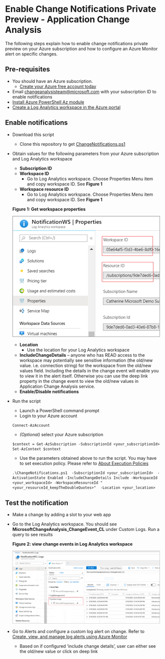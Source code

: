 # Enable Change Notifications Private Preview - Application Change Analysis

The following steps explain how to enable change notifications private preview on your Azure subscription and how to configure an Azure Monitor alert on specific changes.

## Pre-requisites
* You should have an Azure subscription. 
    * [Create your Azure free account today](https://azure.microsoft.com/en-us/free/)
* Email changeanalysisteam@microsoft.com with your subscription ID to enable notifications
* [Install Azure PowerShell Az module](https://docs.microsoft.com/en-us/powershell/azure/new-azureps-module-az?view=azps-3.8.0#upgrade-to-az)
* [Create a Log Analytics workspace in the Azure portal](https://docs.microsoft.com/en-us/azure/azure-monitor/learn/quick-create-workspace)

## Enable notifications
* Download this script
    * Clone this repository to get [ChangeNotifications.ps1](https://github.com/CawaMS/EnableChangeNotifications/blob/master/ChangeNotifications.ps1)
* Obtain values for the following parameters from your Azure subscription and Log Analytics workspace
    * **Subscription ID**
    * **Workspace ID**
        * Go to Log Analytics workspace. Choose Properties Menu item and copy workspace ID. See **Figure 1**
    * **Workspace resource ID**
        * Go to Log Analytics workspace. Choose Properties Menu item and copy workspace ID. See **Figure 1**
    
    **Figure 1: Get workspace properties**

    ![Workspace Properties](./media/workspace-properties.png)

    * **Location**
        * Use the location for your Log Analytics workspace
    * **IncludeChangeDetails** – anyone who has READ access to the workspace may potentially see sensitive information (the old/new value. i.e. connection string) for the workspace from the old/new values field. Including the details in the change event will enable you to view it in the alert itself. Otherwise you can use the deep link property in the change event to view the old/new values in Application Change Analysis service. 
    * **Enable/Disable notifications**
* Run the script
    * Launch a PowerShell command prompt
    * Login to your Azure account
    ```
    Connect-AzAccount
    ```
    *  *(Optional)* select your Azure subscription
    ```
    $context = Get-AzSubscription -SubscriptionId <your_subscriptionId>
    Set-AzContext $context
    ```
    * Use the parameters obtained above to run the script. You may have to set execution policy. Please refer to [About Execution Policies](https:/go.microsoft.com/fwlink/?LinkID=135170)
    ```
    .\ChangeNotifications.ps1  -SubscriptionId <your_subscriptionId>  -ActivationState Enabled -IncludeChangeDetails Include -WorkspaceId <your_workspaceId> -WorkspaceResourceId "<your_resourceId_keepTheDoubleQuotes>"  -Location <your_location>
    ```

## Test the notification
* Make a change by adding a slot to your web app
* Go to the Log Analytics workspace. You should see **MicrosoftChangeAnalysis_ChangeEvent_CL** under Custom Logs. Run a query to see results

    **Figure 2: view change events in Log Analytics workspace**

    ![View change events in Log Analytics](./media/custom-logs.png)


* Go to Alerts and configure a custom log alert on change. Refer to [Create, view, and manage log alerts using Azure Monitor](https://docs.microsoft.com/en-us/azure/azure-monitor/platform/alerts-log)
    * Based on if configured ‘include change details’, user can either see the old/new value or click on deep link



